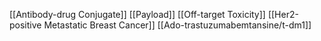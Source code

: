 [[Antibody-drug Conjugate]]
[[Payload]]
[[Off-target Toxicity]]
[[Her2-positive Metastatic Breast Cancer]]
[[Ado-trastuzumabemtansine/t-dm1]]
